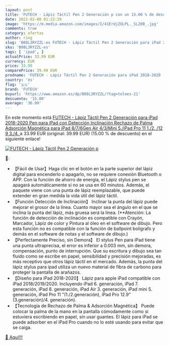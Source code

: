 ```yaml
---
layout: post
title: 'FUTECH - Lápiz Táctil Pen 2 Generación p con un 15.00 % de descuento'
date: 2021-02-08 01:22:29
image: 'https://m.media-amazon.com/images/I/41ErUjZOLPL._SL200_.jpg'
comments: true
category: ofertas
author: ring
slug: 'B08L3RYZZL-es FUTECH - Lápiz Táctil Pen 2 Generación para iPad 2018-2020...'
sku: 'B08L3RYZZL-es'
tags: [ 'ipad', ]
actualPrice: 33.99 EUR
currency: EUR
price: 33.99
comparePrice: 39.99 EUR
prodname: 'FUTECH - Lápiz Táctil Pen 2 Generación para iPad 2018-2020  Pen para iPad con Detección Inclinación  Rechazo de Palma  Adsorción Magnética  para iPad 8/7/6Gen  Air 4/3/Mini 5./iPad Pro 11  1./2. /12 9  3./4. '
country: 'es'
flag: '🇪🇸'
brand: 'FUTECH'
buyurl: 'https://www.amazon.es/dp/B08L3RYZZL/?tag=tolees-21'
descuento: '15.00'
average: '36.99'
---
```


En este momento está [FUTECH - Lápiz Táctil Pen 2 Generación para iPad 2018-2020  Pen para iPad con Detección Inclinación  Rechazo de Palma  Adsorción Magnética  para iPad 8/7/6Gen  Air 4/3/Mini 5./iPad Pro 11  1./2. /12 9  3./4. ](https://www.amazon.es/dp/B08L3RYZZL/?tag=tolees-21) a 33.99 EUR (original: 39.99 EUR) (15.00 %  de descuento) en el siguiente enlace!

[![FUTECH - Lápiz Táctil Pen 2 Generación p](https://m.media-amazon.com/images/I/41ErUjZOLPL._SL200_.jpg)](https://www.amazon.es/dp/B08L3RYZZL/?tag=tolees-21)

🔎:

- 【Fácil de Usar】Haga clic en el botón en la parte superior del lápiz digital para encenderlo o apagarlo, no se requiere conexión Bluetooth o APP. Con la función de ahorro de energía, el Lápiz stylus pen se apagará automáticamente si no se usa en 60 minutos. Además, el paquete viene con una punta de lápiz reemplazable, que puede extender en gran medida la vida útil del lápiz táctil.
- 【Función Detección de Inclinación】 Inclinar la punta del lápiz puede mejorar el grosor de la línea. Cuanto mayor sea el ángulo en el que se inclina la punta del lápiz, más gruesa será la línea. (**Atención: La función de detección de inclinación es compatible con Crayón, Marcador, Lápiz de color y Pintura al óleo en el software de dibujo. Pero esta función no es compatible con la función de ballpoint bolígrafo y demás en el software de notas y el software de dibujo.)
- 【Perfectamente Preciso, sin Demora】 El stylus Pen para iPad tiene una punta ultraprecisa, el error es inferior a 0.003 mm, sin demora, compensación, punto de interrupción. Que su escritura y dibujo sea tan fluido como se escribe en papel, sensibilidad y precisión mejoradas, es más receptivo que otros lápiz táctil en el mercado. Además, la punta del lápiz stylus para ipad utiliza un nuevo material de fibra de carbono para proteger la pantalla de arañazos.
- 【Diseño para iPad 2018-2020】 Lápiz para apple iPad compatible con iPad 2018/2019/2020. Incluyendo iPad 6. generación, iPad 7. generación, iPad 8. generación, iPad Air 3. generación, iPad mini 5. generación, iPad Pro 11 "(1./2.generación), iPad Pro 12.9"(3.generación)/4. generación).
- 【Tecnología de Rechazo de Palma & Adsorción Magnética】 Puede colocar la palma de la mano en la pantalla cómodamente como si estuviera escribiendo en papel, sin usar guantes. El lápiz para iPad se puede adsorber en el iPad Pro cuando no lo esté usando para evitar que se caiga.

[🛒 Aquí!!!](https://www.amazon.es/dp/B08L3RYZZL/?tag=tolees-21)
